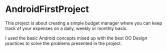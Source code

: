 # AndroidFirstProject

This project is about creating a simple budget manager where you can keep track of your expenses on a daily, weekly or monthly
basis.

I used the basic Android concepts mixed up with the best OO Design practices to solve the problems presented in the project.
